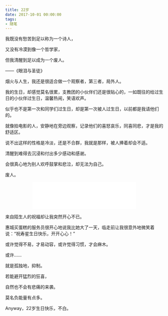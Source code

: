 ```yaml
---
title: 22岁
date: 2017-10-01 00:00:00
tags: 
- 随笔
---
```



我既没有愁苦到足以称为一个诗人，

又没有冷漠到像一个哲学家，

但我清醒到足以成为一个废人。

——《眼泪与圣徒》

<!--more-->

烟火与人生，我还是很适合做一个观察者，第三者，局外人。

我的生日，却感觉莫名很累，支教团的小伙伴们还是很贴心的，一如既往的给过生日的小伙伴过生日，温馨热闹，笑语欢声。

似乎也不是第一次和同学们过生日，却是第一次被人过生日，以前都是我请他们的。

就像拍电影的人，安静地在旁边观察，记录他们的喜怒哀乐，同喜同悲，才是我的舒适区。

说不出这样的性格是冷淡，还是不合群，我就是那样，被人捧着却会不适。

清醒到难得去沉浸和付出多少感动和感谢。

会很真心地为别人欢呼鼓掌和悲泣，却无法为自己。

废人。

<center><iframe frameborder="no" border="0" marginwidth="0" marginheight="0" width="330" height="86" src="//music.163.com/outchain/player?type=2&id=431610359&auto=1&height=66"></iframe></center>

来自陌生人的祝福却让我突然开心不已。

惠城买蛋糕的服务员很开心地说我比她大了一天，临走前让我很意外地微笑着说：“祝寿星生日快乐，开开心心！”

或许觉得不易，才易动容，或许觉得习惯，才会麻木。

或许……

就是孤独地，抑制。

若能避开猛烈的狂喜，

自然也不会有悲痛的来袭。

莫名负能量有点多。

Anyway，22岁生日快乐，不白。